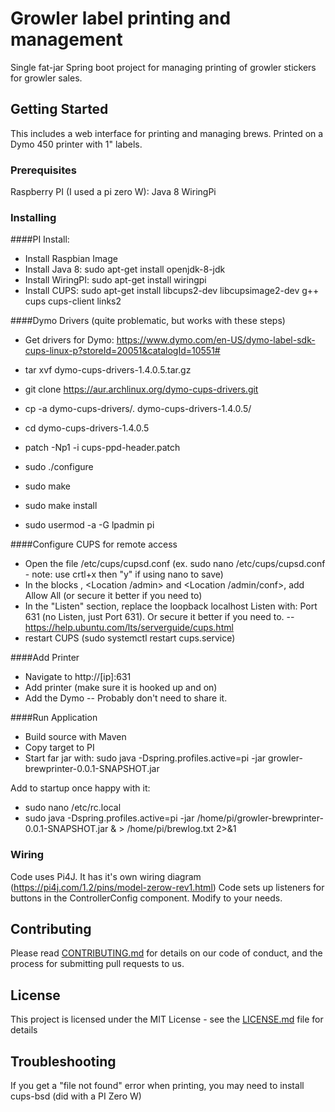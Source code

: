 # Growler label printing and management

Single fat-jar Spring boot project for managing printing of growler stickers for growler sales.

## Getting Started

This includes a web interface for printing and managing brews.
Printed on a Dymo 450 printer with 1" labels.

### Prerequisites

Raspberry PI (I used a pi zero W):
Java 8
WiringPi

### Installing

####PI Install:
 - Install Raspbian Image
 - Install Java 8: sudo apt-get install openjdk-8-jdk
 - Install WiringPI: sudo apt-get install wiringpi
 - Install CUPS: sudo apt-get install libcups2-dev libcupsimage2-dev g++ cups cups-client links2

####Dymo Drivers (quite problematic, but works with these steps)
 - Get drivers for Dymo: https://www.dymo.com/en-US/dymo-label-sdk-cups-linux-p?storeId=20051&catalogId=10551#

 - tar xvf dymo-cups-drivers-1.4.0.5.tar.gz
 - git clone https://aur.archlinux.org/dymo-cups-drivers.git
 - cp -a dymo-cups-drivers/. dymo-cups-drivers-1.4.0.5/
 - cd dymo-cups-drivers-1.4.0.5
 - patch -Np1 -i cups-ppd-header.patch
 - sudo ./configure
 - sudo make
 - sudo make install
 - sudo usermod -a -G lpadmin pi

####Configure CUPS for remote access
 - Open the file /etc/cups/cupsd.conf (ex. sudo nano /etc/cups/cupsd.conf - note: use crtl+x then "y" if using nano to save)
 - In the blocks <Location /> , <Location /admin> and <Location /admin/conf>, add Allow All (or secure it better if you need to)
 - In the "Listen" section, replace the loopback localhost Listen with: Port 631 (no Listen, just Port 631). Or secure it better if you need to.
 -- https://help.ubuntu.com/lts/serverguide/cups.html
 - restart CUPS (sudo systemctl restart cups.service)

####Add Printer
 - Navigate to http://[ip]:631
 - Add printer (make sure it is hooked up and on)
 - Add the Dymo
 -- Probably don't need to share it.

####Run Application
 - Build source with Maven
 - Copy target to PI
 - Start far jar with: sudo java -Dspring.profiles.active=pi -jar growler-brewprinter-0.0.1-SNAPSHOT.jar
 
Add to startup once happy with it:
 - sudo nano /etc/rc.local
 - sudo java -Dspring.profiles.active=pi -jar /home/pi/growler-brewprinter-0.0.1-SNAPSHOT.jar & > /home/pi/brewlog.txt 2>&1

### Wiring
Code uses Pi4J. It has it's own wiring diagram (https://pi4j.com/1.2/pins/model-zerow-rev1.html)
Code sets up listeners for buttons in the ControllerConfig component. Modify to your needs.


## Contributing

Please read [CONTRIBUTING.md](https://gist.github.com/PurpleBooth/b24679402957c63ec426) for details on our code of conduct, and the process for submitting pull requests to us.


## License

This project is licensed under the MIT License - see the [LICENSE.md](LICENSE.md) file for details

## Troubleshooting
If you get a "file not found" error when printing, you may need to install cups-bsd (did with a PI Zero W)